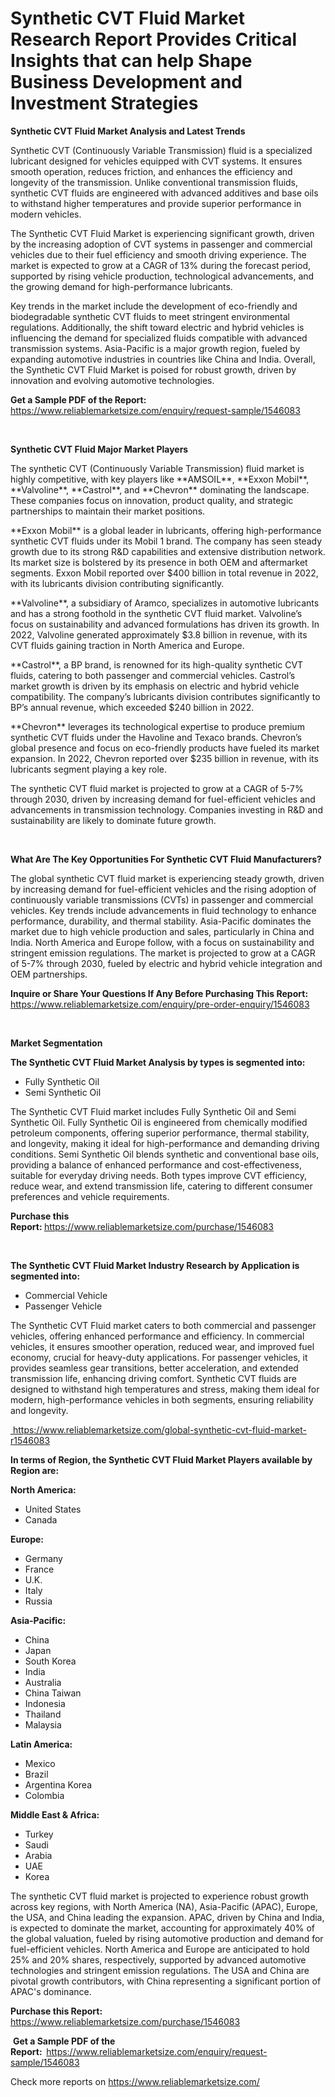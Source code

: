 <p><h1>Synthetic CVT Fluid Market Research Report Provides Critical Insights that can help Shape Business Development and Investment Strategies</h1></p><p><strong>Synthetic CVT Fluid Market Analysis and Latest Trends</strong></p>
<p><p>Synthetic CVT (Continuously Variable Transmission) fluid is a specialized lubricant designed for vehicles equipped with CVT systems. It ensures smooth operation, reduces friction, and enhances the efficiency and longevity of the transmission. Unlike conventional transmission fluids, synthetic CVT fluids are engineered with advanced additives and base oils to withstand higher temperatures and provide superior performance in modern vehicles.</p><p>The Synthetic CVT Fluid Market is experiencing significant growth, driven by the increasing adoption of CVT systems in passenger and commercial vehicles due to their fuel efficiency and smooth driving experience. The market is expected to grow at a CAGR of 13% during the forecast period, supported by rising vehicle production, technological advancements, and the growing demand for high-performance lubricants.</p><p>Key trends in the market include the development of eco-friendly and biodegradable synthetic CVT fluids to meet stringent environmental regulations. Additionally, the shift toward electric and hybrid vehicles is influencing the demand for specialized fluids compatible with advanced transmission systems. Asia-Pacific is a major growth region, fueled by expanding automotive industries in countries like China and India. Overall, the Synthetic CVT Fluid Market is poised for robust growth, driven by innovation and evolving automotive technologies.</p></p>
<p><strong>Get a Sample PDF of the Report:&nbsp;</strong> <a href="https://www.reliablemarketsize.com/enquiry/request-sample/1546083?utm_campaign=2140&utm_medium=2&utm_source=Github&utm_content=ia&utm_term=26012025&utm_id=synthetic-cvt-fluid">https://www.reliablemarketsize.com/enquiry/request-sample/1546083</a></p>
<p>&nbsp;</p>
<p><strong>Synthetic CVT Fluid Major Market Players</strong></p>
<p><p>The synthetic CVT (Continuously Variable Transmission) fluid market is highly competitive, with key players like **AMSOIL**, **Exxon Mobil**, **Valvoline**, **Castrol**, and **Chevron** dominating the landscape. These companies focus on innovation, product quality, and strategic partnerships to maintain their market positions.</p><p>**Exxon Mobil** is a global leader in lubricants, offering high-performance synthetic CVT fluids under its Mobil 1 brand. The company has seen steady growth due to its strong R&D capabilities and extensive distribution network. Its market size is bolstered by its presence in both OEM and aftermarket segments. Exxon Mobil reported over $400 billion in total revenue in 2022, with its lubricants division contributing significantly.</p><p>**Valvoline**, a subsidiary of Aramco, specializes in automotive lubricants and has a strong foothold in the synthetic CVT fluid market. Valvoline’s focus on sustainability and advanced formulations has driven its growth. In 2022, Valvoline generated approximately $3.8 billion in revenue, with its CVT fluids gaining traction in North America and Europe.</p><p>**Castrol**, a BP brand, is renowned for its high-quality synthetic CVT fluids, catering to both passenger and commercial vehicles. Castrol’s market growth is driven by its emphasis on electric and hybrid vehicle compatibility. The company’s lubricants division contributes significantly to BP’s annual revenue, which exceeded $240 billion in 2022.</p><p>**Chevron** leverages its technological expertise to produce premium synthetic CVT fluids under the Havoline and Texaco brands. Chevron’s global presence and focus on eco-friendly products have fueled its market expansion. In 2022, Chevron reported over $235 billion in revenue, with its lubricants segment playing a key role.</p><p>The synthetic CVT fluid market is projected to grow at a CAGR of 5-7% through 2030, driven by increasing demand for fuel-efficient vehicles and advancements in transmission technology. Companies investing in R&D and sustainability are likely to dominate future growth.</p></p>
<p>&nbsp;</p>
<p><strong>What Are The Key Opportunities For Synthetic CVT Fluid Manufacturers?</strong></p>
<p><p>The global synthetic CVT fluid market is experiencing steady growth, driven by increasing demand for fuel-efficient vehicles and the rising adoption of continuously variable transmissions (CVTs) in passenger and commercial vehicles. Key trends include advancements in fluid technology to enhance performance, durability, and thermal stability. Asia-Pacific dominates the market due to high vehicle production and sales, particularly in China and India. North America and Europe follow, with a focus on sustainability and stringent emission regulations. The market is projected to grow at a CAGR of 5-7% through 2030, fueled by electric and hybrid vehicle integration and OEM partnerships.</p></p>
<p><strong>Inquire or Share Your Questions If Any Before Purchasing This Report:</strong> <a href="https://www.reliablemarketsize.com/enquiry/pre-order-enquiry/1546083?utm_campaign=2140&utm_medium=2&utm_source=Github&utm_content=ia&utm_term=26012025&utm_id=synthetic-cvt-fluid">https://www.reliablemarketsize.com/enquiry/pre-order-enquiry/1546083</a></p>
<p>&nbsp;</p>
<p><strong>Market Segmentation</strong></p>
<p><strong>The Synthetic CVT Fluid Market Analysis by types is segmented into:</strong></p>
<p><ul><li>Fully Synthetic Oil</li><li>Semi Synthetic Oil</li></ul></p>
<p><p>The Synthetic CVT Fluid market includes Fully Synthetic Oil and Semi Synthetic Oil. Fully Synthetic Oil is engineered from chemically modified petroleum components, offering superior performance, thermal stability, and longevity, making it ideal for high-performance and demanding driving conditions. Semi Synthetic Oil blends synthetic and conventional base oils, providing a balance of enhanced performance and cost-effectiveness, suitable for everyday driving needs. Both types improve CVT efficiency, reduce wear, and extend transmission life, catering to different consumer preferences and vehicle requirements.</p></p>
<p><strong>Purchase this Report:&nbsp;</strong><a href="https://www.reliablemarketsize.com/purchase/1546083?utm_campaign=2140&utm_medium=2&utm_source=Github&utm_content=ia&utm_term=26012025&utm_id=synthetic-cvt-fluid">https://www.reliablemarketsize.com/purchase/1546083</a></p>
<p>&nbsp;</p>
<p><strong>The Synthetic CVT Fluid Market Industry Research by Application is segmented into:</strong></p>
<p><ul><li>Commercial Vehicle</li><li>Passenger Vehicle</li></ul></p>
<p><p>The Synthetic CVT Fluid market caters to both commercial and passenger vehicles, offering enhanced performance and efficiency. In commercial vehicles, it ensures smoother operation, reduced wear, and improved fuel economy, crucial for heavy-duty applications. For passenger vehicles, it provides seamless gear transitions, better acceleration, and extended transmission life, enhancing driving comfort. Synthetic CVT fluids are designed to withstand high temperatures and stress, making them ideal for modern, high-performance vehicles in both segments, ensuring reliability and longevity.</p></p>
<p><a href="https://www.reliablemarketsize.com/global-synthetic-cvt-fluid-market-r1546083?utm_campaign=2140&utm_medium=2&utm_source=Github&utm_content=ia&utm_term=26012025&utm_id=synthetic-cvt-fluid">&nbsp;https://www.reliablemarketsize.com/global-synthetic-cvt-fluid-market-r1546083</a></p>
<p><strong>In terms of Region, the Synthetic CVT Fluid Market Players available by Region are:</strong></p>
<p>
    <p> <strong> North America: </strong>
        <ul>
            <li>United States</li>
            <li>Canada</li>
        </ul>
        </p> 
    <p> <strong> Europe: </strong>
        <ul>
            <li>Germany</li>
            <li>France</li>
            <li>U.K.</li>
            <li>Italy</li>
            <li>Russia</li>
        </ul>
        </p> 
    <p> <strong> Asia-Pacific: </strong>
        <ul>
            <li>China</li>
            <li>Japan</li>
            <li>South Korea</li>
            <li>India</li>
            <li>Australia</li>
            <li>China Taiwan</li>
            <li>Indonesia</li>
            <li>Thailand</li>
            <li>Malaysia</li>
        </ul>
        </p> 
    <p> <strong> Latin America: </strong>
        <ul>
            <li>Mexico</li>
            <li>Brazil</li>
            <li>Argentina Korea</li>
            <li>Colombia</li>
        </ul>
        </p> 
    <p> <strong> Middle East & Africa: </strong>
        <ul>
            <li>Turkey</li>
            <li>Saudi</li>
            <li>Arabia</li>
            <li>UAE</li>
            <li>Korea</li>
        </ul>
    </p>
    </p>
<p><p>The synthetic CVT fluid market is projected to experience robust growth across key regions, with North America (NA), Asia-Pacific (APAC), Europe, the USA, and China leading the expansion. APAC, driven by China and India, is expected to dominate the market, accounting for approximately 40% of the global valuation, fueled by rising automotive production and demand for fuel-efficient vehicles. North America and Europe are anticipated to hold 25% and 20% shares, respectively, supported by advanced automotive technologies and stringent emission regulations. The USA and China are pivotal growth contributors, with China representing a significant portion of APAC's dominance.</p></p>
<p><strong>Purchase this Report: </strong><a href="https://www.reliablemarketsize.com/purchase/1546083?utm_campaign=2140&utm_medium=2&utm_source=Github&utm_content=ia&utm_term=26012025&utm_id=synthetic-cvt-fluid">https://www.reliablemarketsize.com/purchase/1546083</a></p>
<p>&nbsp;<strong>Get a Sample PDF of the Report:&nbsp;&nbsp;</strong><a href="https://www.reliablemarketsize.com/enquiry/request-sample/1546083?utm_campaign=2140&utm_medium=2&utm_source=Github&utm_content=ia&utm_term=26012025&utm_id=synthetic-cvt-fluid">https://www.reliablemarketsize.com/enquiry/request-sample/1546083</a></p>
<p><strong></strong></p>
<p>Check more reports on <a href="https://www.reliablemarketsize.com/?utm_campaign=2140&utm_medium=2&utm_source=Github&utm_content=ia&utm_term=26012025&utm_id=synthetic-cvt-fluid">https://www.reliablemarketsize.com/</a></p>